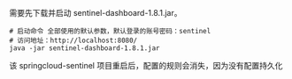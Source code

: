 需要先下载并启动 sentinel-dashboard-1.8.1.jar。

``` shell
# 启动命令 全部使用的默认参数，默认登录的账号密码：sentinel
# 访问地址：http://localhost:8080/
java -jar sentinel-dashboard-1.8.1.jar
```

该 springcloud-sentinel 项目重启后，配置的规则会消失，因为没有配置持久化